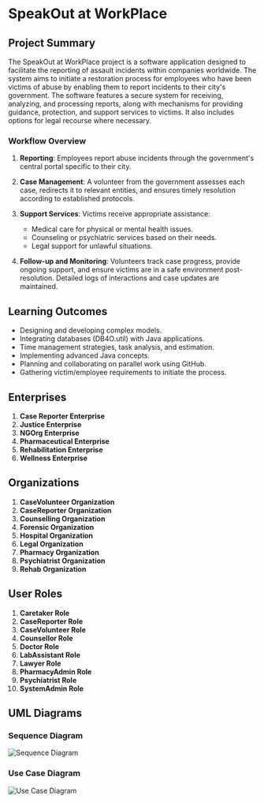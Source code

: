 
# SpeakOut at WorkPlace

## Project Summary

The SpeakOut at WorkPlace project is a software application designed to facilitate the reporting of assault incidents within companies worldwide. The system aims to initiate a restoration process for employees who have been victims of abuse by enabling them to report incidents to their city's government. The software features a secure system for receiving, analyzing, and processing reports, along with mechanisms for providing guidance, protection, and support services to victims. It also includes options for legal recourse where necessary.

### Workflow Overview

1. **Reporting**: Employees report abuse incidents through the government's central portal specific to their city.
   
2. **Case Management**: A volunteer from the government assesses each case, redirects it to relevant entities, and ensures timely resolution according to established protocols.

3. **Support Services**: Victims receive appropriate assistance:
   - Medical care for physical or mental health issues.
   - Counseling or psychiatric services based on their needs.
   - Legal support for unlawful situations.

4. **Follow-up and Monitoring**: Volunteers track case progress, provide ongoing support, and ensure victims are in a safe environment post-resolution. Detailed logs of interactions and case updates are maintained.

## Learning Outcomes

- Designing and developing complex models.
- Integrating databases (DB4O.util) with Java applications.
- Time management strategies, task analysis, and estimation.
- Implementing advanced Java concepts.
- Planning and collaborating on parallel work using GitHub.
- Gathering victim/employee requirements to initiate the process.

## Enterprises

1. **Case Reporter Enterprise**
2. **Justice Enterprise**
3. **NGOrg Enterprise**
4. **Pharmaceutical Enterprise**
5. **Rehabilitation Enterprise**
6. **Wellness Enterprise**

## Organizations

1. **CaseVolunteer Organization**
2. **CaseReporter Organization**
3. **Counselling Organization**
4. **Forensic Organization**
5. **Hospital Organization**
6. **Legal Organization**
7. **Pharmacy Organization**
8. **Psychiatrist Organization**
9. **Rehab Organization**

## User Roles

1. **Caretaker Role**
2. **CaseReporter Role**
3. **CaseVolunteer Role**
4. **Counsellor Role**
5. **Doctor Role**
6. **LabAssistant Role**
7. **Lawyer Role**
8. **PharmacyAdmin Role**
9. **Psychiatrist Role**
10. **SystemAdmin Role**

## UML Diagrams

### Sequence Diagram

![Sequence Diagram](https://user-images.githubusercontent.com/114257026/206937529-cceb219a-0956-4a6b-a6a7-ce25ee4c5072.png)

### Use Case Diagram

![Use Case Diagram](https://user-images.githubusercontent.com/114257026/206937558-6d1b7670-dbe6-4c6c-84a7-6bf76791b462.png)
